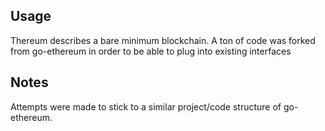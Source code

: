 ## Usage 

Thereum describes a bare minimum blockchain. A ton of code was forked from go-ethereum in order to be able to plug into existing interfaces

## Notes

Attempts were made to stick to a similar project/code structure of go-ethereum.